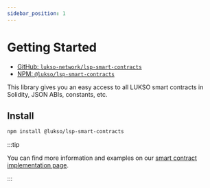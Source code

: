 ```yaml
---
sidebar_position: 1
---
```


# Getting Started

- [GitHub: `lukso-network/lsp-smart-contracts`](https://github.com/lukso-network/lsp-smart-contracts)
- [NPM: `@lukso/lsp-smart-contracts`](https://www.npmjs.com/package/@lukso/lsp-smart-contracts)

This library gives you an easy access to all LUKSO smart contracts in Solidity, JSON ABIs, constants, etc.

## Install

```bash
npm install @lukso/lsp-smart-contracts
```

:::tip

You can find more information and examples on our [smart contract implementation page](../../../contracts/introduction.md).

:::
